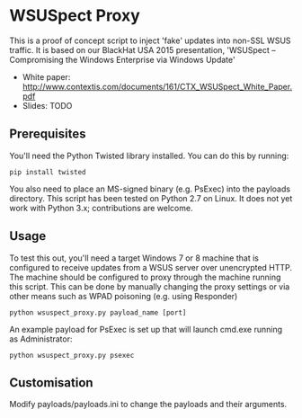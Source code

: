 # WSUSpect Proxy

This is a proof of concept script to inject 'fake' updates into non-SSL WSUS traffic.
It is based on our BlackHat USA 2015 presentation, 'WSUSpect – Compromising the Windows Enterprise via Windows Update'

- White paper: http://www.contextis.com/documents/161/CTX_WSUSpect_White_Paper.pdf
- Slides: TODO

## Prerequisites
You'll need the Python Twisted library installed. You can do this by running:
```
pip install twisted
```

You also need to place an MS-signed binary (e.g. PsExec) into the payloads directory. 
This script has been tested on Python 2.7 on Linux. It does not yet work with Python 3.x; contributions are welcome.
 
## Usage
To test this out, you'll need a target Windows 7 or 8 machine that is configured to receive updates 
from a WSUS server over unencrypted HTTP. The machine should be configured to proxy through the 
machine running this script. This can be done by manually changing the proxy settings or via other
means such as WPAD poisoning (e.g. using Responder)
```
python wsuspect_proxy.py payload_name [port]
```
An example payload for PsExec is set up that will launch cmd.exe running as Administrator:
```
python wsuspect_proxy.py psexec
```
## Customisation

Modify payloads/payloads.ini to change the payloads and their arguments.